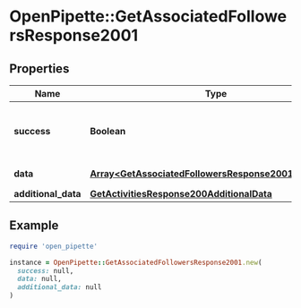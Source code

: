 # OpenPipette::GetAssociatedFollowersResponse2001

## Properties

| Name | Type | Description | Notes |
| ---- | ---- | ----------- | ----- |
| **success** | **Boolean** | If the request was successful or not | [optional] |
| **data** | [**Array&lt;GetAssociatedFollowersResponse2001DataInner&gt;**](GetAssociatedFollowersResponse2001DataInner.md) | The array of followers | [optional] |
| **additional_data** | [**GetActivitiesResponse200AdditionalData**](GetActivitiesResponse200AdditionalData.md) |  | [optional] |

## Example

```ruby
require 'open_pipette'

instance = OpenPipette::GetAssociatedFollowersResponse2001.new(
  success: null,
  data: null,
  additional_data: null
)
```

